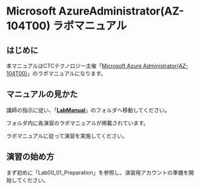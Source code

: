 # Microsoft AzureAdministrator(AZ-104T00) ラボマニュアル

## はじめに

本マニュアルはCTCテクノロジー主催「[Microsoft Azure Administrator(AZ-104T00)](https://www.school.ctc-g.co.jp/course/P750.html)」のラボマニュアルになります。



## マニュアルの見かた

講師の指示に従い、「**[LabManual](https://github.com/ctct-edu/az-900-lab-2day/tree/main/LabManual)**」のフォルダへ移動してください。

フォルダ内に各演習のラボマニュアルが掲載されています。

ラボマニュアルに従って演習を実施してください。



## 演習の始め方

まず初めに「Lab00_01_Preparation」を参照し、演習用アカウントの準備を開始してください。